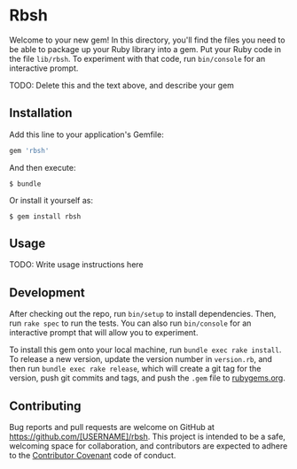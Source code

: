 # Rbsh

Welcome to your new gem! In this directory, you'll find the files you need to be able to package up your Ruby library into a gem. Put your Ruby code in the file `lib/rbsh`. To experiment with that code, run `bin/console` for an interactive prompt.

TODO: Delete this and the text above, and describe your gem

## Installation

Add this line to your application's Gemfile:

```ruby
gem 'rbsh'
```

And then execute:

    $ bundle

Or install it yourself as:

    $ gem install rbsh

## Usage

TODO: Write usage instructions here

## Development

After checking out the repo, run `bin/setup` to install dependencies. Then, run `rake spec` to run the tests. You can also run `bin/console` for an interactive prompt that will allow you to experiment.

To install this gem onto your local machine, run `bundle exec rake install`. To release a new version, update the version number in `version.rb`, and then run `bundle exec rake release`, which will create a git tag for the version, push git commits and tags, and push the `.gem` file to [rubygems.org](https://rubygems.org).

## Contributing

Bug reports and pull requests are welcome on GitHub at https://github.com/[USERNAME]/rbsh. This project is intended to be a safe, welcoming space for collaboration, and contributors are expected to adhere to the [Contributor Covenant](contributor-covenant.org) code of conduct.


